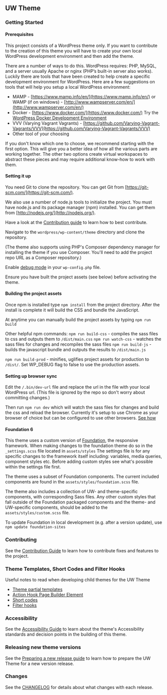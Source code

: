 ## UW Theme

### Getting Started

#### Prerequisites

This project consists of a WordPress theme only. If you want to contribute to the creation of this theme you will have to create your own local WordPress development environment and then add the theme.

There are a number of ways to do this. WordPress requires: PHP, MySQL, and a server usually Apache or nginx (PHP’s built-in server also works). Luckily there are tools that have been created to help create a specific development environment for WordPress. Here are a few suggestions on tools that will help you setup a local WordPress environment:

* MAMP - [https://www.mamp.info/en/](https://www.mamp.info/en/) or WAMP (if on windows) - [http://www.wampserver.com/en/](http://www.wampserver.com/en/)
* Docker  - [https://www.docker.com/](https://www.docker.com/) Try the [WordPress Docker Development Environment](https://github.com/10up/wp-local-docker)
* VVV (Varying Vagrant Vagrants) - [https://github.com/Varying-Vagrant-Vagrants/VVV](https://github.com/Varying-Vagrant-Vagrants/VVV)
* Other tool of your choosing

If you don't know which one to choose, we recommend starting with the first option. This will give you a better idea of how all the various parts are working together. The other two options create virtual workspaces to abstract these pieces and may require additional know-how to work with them.

#### Setting it up

You need Git to clone the repository. You can get Git from
[https://git-scm.com/](https://git-scm.com/).

We also use a number of node.js tools to initialize the project. You must have node.js and its package manager (npm) installed.  You can get them from [http://nodejs.org/](http://nodejs.org/).

Have a look at the [Contribution guide](CONTRIBUTING.md) to learn how to best contribute.

Navigate to the `wordpress/wp-content/theme` directory and clone the repository.

(The theme also supports using PHP's Composer dependency manager for installing the theme if you use Composer. You'll need to add the project repo URL as a Composer repository.)

Enable [debug mode](https://codex.wordpress.org/Debugging_in_WordPress) in your `wp-config.php` file.

Ensure you have built the project assets (see below) before activating the theme.

#### Building the project assets
Once npm is installed type `npm install` from the project directory. After the install is complete it will build the CSS and bundle the JavaScript.

At anytime you can manually build the project assets by typing `npm run build`

Other helpful npm commands:
`npm run build-css` - compiles the sass files to css and outputs them to `/dist/main.css`
`npm run watch-css` - watches the sass files for changes and recompiles the sass files
`npm run build-js` - builds the javascript bundle and outputs the results to `/dist/main.js`

`npm run build-prod` - minifies, uglifies project assets for production to `/dist/`. Set WP_DEBUG flag to false to use the production assets.

#### Setting up browser sync
Edit the `/.bin/dev-url` file and replace the url in the file with your local WordPress url. (This file is ignored by the repo so don't worry about committing changes.)

Then run `npm run dev` which will watch the sass files for changes and build the css and reload the browser. Currently it's setup to use Chrome as your browser of choice but can be configured to use other browsers. [See how](https://www.browsersync.io/docs/)

#### Foundation 6
This theme uses a custom version of [Foundation](http://foundation.zurb.com/), the responsive framework. When making changes to the foundation theme do so in the `_settings.scss` file located in `assets/styles` The settings file is for any specific changes to the framework itself including: variables, media queries, component styles etc. Before adding custom styles see what's possible within the settings file first.

The theme uses a subset of Foundation components. The current included components are found in the `assets/styles/foundation.scss` file.

The theme also includes a collection of UW- and theme-specific components, with corresponding Sass files. Any other custom styles that fall outside of the Foundation packaged components and the theme- and UW-specific components, should be added to the `assets/styles/custom.scss` file.

To update Foundation in local development (e.g. after a version update), use `npm update foundation-sites`

### Contributing

See the [Contribution Guide](CONTRIBUTING.md) to learn how to contribute fixes and features to the project.

### Theme Templates, Short Codes and Filter Hooks

Useful notes to read when developing child themes for the UW Theme

* [Theme partial templates](https://git.doit.wisc.edu/uw-madison-digital-strategy/uw-theme/wikis/partial-templates)
* [Action Hook Page Builder Element](https://git.doit.wisc.edu/uw-madison-digital-strategy/uw-theme/wikis/action-hook-page-element)
* [Short codes](https://git.doit.wisc.edu/uw-madison-digital-strategy/uw-theme/wikis/short-codes)
* [Filter hooks](https://git.doit.wisc.edu/uw-madison-digital-strategy/uw-theme/wikis/filter-hooks)

### Accessibility
See the [Accessibility Guide](https://git.doit.wisc.edu/uw-madison-digital-strategy/uw-theme/wikis/accessibility) to learn about the theme's Accessibility standards and decision points in the building of this theme.

### Releasing new theme versions
See the [Preparing a new release guide](https://git.doit.wisc.edu/uw-madison-digital-strategy/uw-theme/wikis/Preparing-a-new-release) to learn how to prepare the UW Theme for a new version release.

### Changes
See the [CHANGELOG](CHANGELOG.md) for details about what changes with each release.

